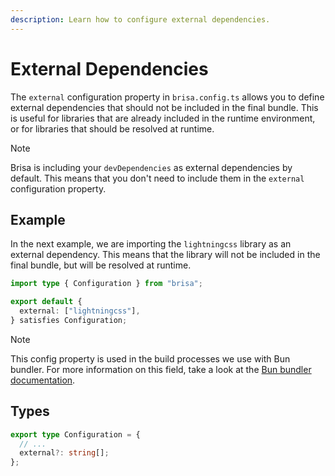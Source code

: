 ```yaml
---
description: Learn how to configure external dependencies.
---
```


# External Dependencies

The `external` configuration property in `brisa.config.ts` allows you to define external dependencies that should not be included in the final bundle. This is useful for libraries that are already included in the runtime environment, or for libraries that should be resolved at runtime.

> [!NOTE]
>
> Brisa is including your `devDependencies` as external dependencies by default. This means that you don't need to include them in the `external` configuration property.

## Example

In the next example, we are importing the `lightningcss` library as an external dependency. This means that the library will not be included in the final bundle, but will be resolved at runtime.


```ts 4
import type { Configuration } from "brisa";

export default {
  external: ["lightningcss"],
} satisfies Configuration;
```

> [!NOTE]
>
> This config property is used in the build processes we use with Bun bundler. For more information on this field, take a look at the [Bun bundler documentation](https://bun.sh/docs/bundler#external).

## Types

```ts
export type Configuration = {
  // ...
  external?: string[];
};
```

